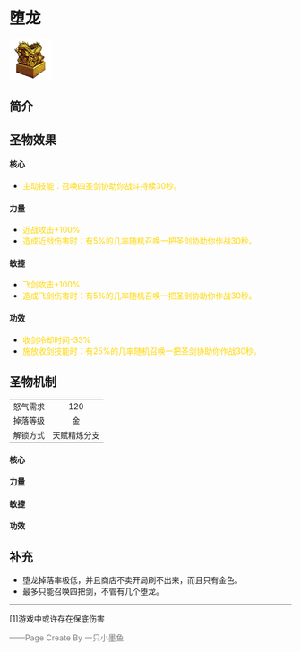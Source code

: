 # 堕龙
![堕龙](../Img/Texture2D_Potion/堕龙.png)
## 简介
## 圣物效果
#### **核心**  
- <font color=gold>主动技能：召唤四圣剑协助你战斗持续30秒。</font>
#### **力量** 
- <font color=gold>近战攻击+100%</font>
- <font color=gold>造成近战伤害时：有5%的几率随机召唤一把圣剑协助你作战30秒。</font>
#### **敏捷**
- <font color=gold>飞剑攻击+100%</font>
- <font color=gold>造成飞剑伤害时：有5%的几率随机召唤一把圣剑协助你作战30秒。</font>
#### **功效**
- <font color=gold>收剑冷却时间-33%</font>
- <font color=gold>施放收剑技能时：有25%的几率随机召唤一把圣剑协助你作战30秒。</font>

## 圣物机制
|||
| :----: | :----: |
|怒气需求|120|
|掉落等级|金|
|解锁方式|天赋精炼分支|

#### **核心**

#### **力量**

#### **敏捷**

#### **功效**


## 补充
- 堕龙掉落率极低，并且商店不卖开局刷不出来，而且只有金色。
- 最多只能召唤四把剑，不管有几个堕龙。
---
[1]游戏中或许存在保底伤害

<font color=grey>——Page Create By 一只小墨鱼</font>

